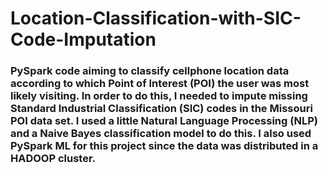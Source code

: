 # Location-Classification-with-SIC-Code-Imputation
### PySpark code aiming to classify cellphone location data according to which Point of Interest (POI) the user was most likely visiting.  In order to do this, I needed to impute missing Standard Industrial Classification (SIC) codes in the Missouri POI data set.  I used a little Natural Language Processing (NLP) and a Naive Bayes classification model to do this.  I also used PySpark ML for this project since the data was distributed in a HADOOP cluster.
